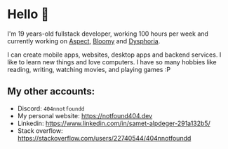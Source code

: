
# Hello 🌱

I'm 19 years-old fullstack developer, working 100 hours per week and currently working on [Aspect](https://github.com/aspect-chat/aspect-chat), [Bloomy](https://github.com/sametalpdeger/Bloomy) and [Dysphoria](https://github.com/sametalpdeger/Dysphoria).

I can create mobile apps, websites, desktop apps and backend services. I like to learn new things and love computers. I have so many hobbies like reading, writing, watching movies, and playing games :P

## My other accounts:

- Discord: `404nnotfoundd`
- My personal website: https://notfound404.dev
- Linkedin: https://www.linkedin.com/in/samet-alpdeger-291a132b5/
- Stack overflow: https://stackoverflow.com/users/22740544/404nnotfoundd
